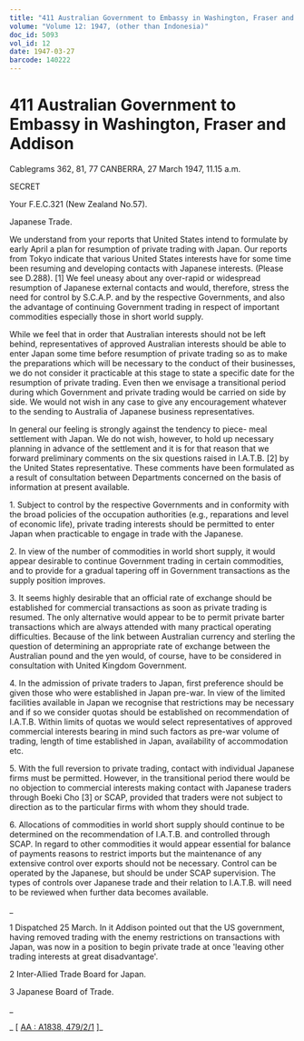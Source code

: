 ```yaml
---
title: "411 Australian Government to Embassy in Washington, Fraser and Addison"
volume: "Volume 12: 1947, (other than Indonesia)"
doc_id: 5093
vol_id: 12
date: 1947-03-27
barcode: 140222
---
```


# 411 Australian Government to Embassy in Washington, Fraser and Addison

Cablegrams 362, 81, 77 CANBERRA, 27 March 1947, 11.15 a.m.

SECRET

Your F.E.C.321 (New Zealand No.57).

Japanese Trade.

We understand from your reports that United States intend to formulate by early April a plan for resumption of private trading with Japan. Our reports from Tokyo indicate that various United States interests have for some time been resuming and developing contacts with Japanese interests. (Please see D.288). [1] We feel uneasy about any over-rapid or widespread resumption of Japanese external contacts and would, therefore, stress the need for control by S.C.A.P. and by the respective Governments, and also the advantage of continuing Government trading in respect of important commodities especially those in short world supply.

While we feel that in order that Australian interests should not be left behind, representatives of approved Australian interests should be able to enter Japan some time before resumption of private trading so as to make the preparations which will be necessary to the conduct of their businesses, we do not consider it practicable at this stage to state a specific date for the resumption of private trading. Even then we envisage a transitional period during which Government and private trading would be carried on side by side. We would not wish in any case to give any encouragement whatever to the sending to Australia of Japanese business representatives.

In general our feeling is strongly against the tendency to piece- meal settlement with Japan. We do not wish, however, to hold up necessary planning in advance of the settlement and it is for that reason that we forward preliminary comments on the six questions raised in I.A.T.B. [2] by the United States representative. These comments have been formulated as a result of consultation between Departments concerned on the basis of information at present available.

1\. Subject to control by the respective Governments and in conformity with the broad policies of the occupation authorities (e.g., reparations and level of economic life), private trading interests should be permitted to enter Japan when practicable to engage in trade with the Japanese.

2\. In view of the number of commodities in world short supply, it would appear desirable to continue Government trading in certain commodities, and to provide for a gradual tapering off in Government transactions as the supply position improves.

3\. It seems highly desirable that an official rate of exchange should be established for commercial transactions as soon as private trading is resumed. The only alternative would appear to be to permit private barter transactions which are always attended with many practical operating difficulties. Because of the link between Australian currency and sterling the question of determining an appropriate rate of exchange between the Australian pound and the yen would, of course, have to be considered in consultation with United Kingdom Government.

4\. In the admission of private traders to Japan, first preference should be given those who were established in Japan pre-war. In view of the limited facilities available in Japan we recognise that restrictions may be necessary and if so we consider quotas should be established on recommendation of I.A.T.B. Within limits of quotas we would select representatives of approved commercial interests bearing in mind such factors as pre-war volume of trading, length of time established in Japan, availability of accommodation etc.

5\. With the full reversion to private trading, contact with individual Japanese firms must be permitted. However, in the transitional period there would be no objection to commercial interests making contact with Japanese traders through Boeki Cho [3] or SCAP, provided that traders were not subject to direction as to the particular firms with whom they should trade.

6\. Allocations of commodities in world short supply should continue to be determined on the recommendation of I.A.T.B. and controlled through SCAP. In regard to other commodities it would appear essential for balance of payments reasons to restrict imports but the maintenance of any extensive control over exports should not be necessary. Control can be operated by the Japanese, but should be under SCAP supervision. The types of controls over Japanese trade and their relation to I.A.T.B. will need to be reviewed when further data becomes available.

_

1 Dispatched 25 March. In it Addison pointed out that the US government, having removed trading with the enemy restrictions on transactions with Japan, was now in a position to begin private trade at once 'leaving other trading interests at great disadvantage'.

2 Inter-Allied Trade Board for Japan.

3 Japanese Board of Trade.

_

_ [ [AA : A1838, 479/2/1](http://www.naa.gov.au/cgi-bin/Search?O=I&Number=140222) ]_
